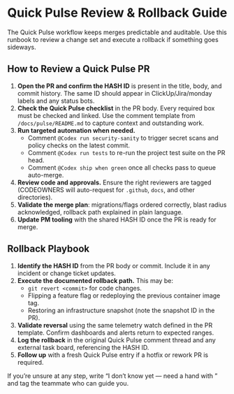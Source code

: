 # Quick Pulse Review & Rollback Guide

The Quick Pulse workflow keeps merges predictable and auditable. Use this runbook to review a change set and execute a rollback if something goes sideways.

## How to Review a Quick Pulse PR

1. **Open the PR and confirm the HASH ID** is present in the title, body, and commit history. The same ID should appear in ClickUp/Jira/monday labels and any status bots.
2. **Check the Quick Pulse checklist** in the PR body. Every required box must be checked and linked. Use the comment template from `/docs/pulse/README.md` to capture context and outstanding work.
3. **Run targeted automation when needed.**
   - Comment `@Codex run security-sanity` to trigger secret scans and policy checks on the latest commit.
   - Comment `@Codex run tests` to re-run the project test suite on the PR head.
   - Comment `@Codex ship when green` once all checks pass to queue auto-merge.
4. **Review code and approvals.** Ensure the right reviewers are tagged (CODEOWNERS will auto-request for `.github`, `docs`, and other directories).
5. **Validate the merge plan**: migrations/flags ordered correctly, blast radius acknowledged, rollback path explained in plain language.
6. **Update PM tooling** with the shared HASH ID once the PR is ready for merge.

## Rollback Playbook

1. **Identify the HASH ID** from the PR body or commit. Include it in any incident or change ticket updates.
2. **Execute the documented rollback path.** This may be:
   - `git revert <commit>` for code changes.
   - Flipping a feature flag or redeploying the previous container image tag.
   - Restoring an infrastructure snapshot (note the snapshot ID in the PR).
3. **Validate reversal** using the same telemetry watch defined in the PR template. Confirm dashboards and alerts return to expected ranges.
4. **Log the rollback** in the original Quick Pulse comment thread and any external task board, referencing the HASH ID.
5. **Follow up** with a fresh Quick Pulse entry if a hotfix or rework PR is required.

If you’re unsure at any step, write “I don’t know yet — need a hand with <X>” and tag the teammate who can guide you.
